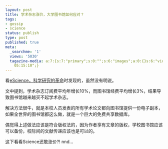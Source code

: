 ```yaml
---
layout: post
title: 学术杂志涨价，大学图书馆如何应对？
tags:
- gossip
- science
status: publish
type: post
published: true
meta:
  _searchme: '1'
  views: '5030'
  tagazine-media: a:7:{s:7:"primary";s:0:"";s:6:"images";a:0:{}s:6:"videos";a:0:{}s:11:"image_count";s:1:"0";s:6:"author";s:7:"4875032";s:7:"blog_id";s:8:"14888982";s:9:"mod_stamp";s:19:"2008-12-11
    05:15:10";}
---
```

看<a class="entry-title-link" href="http://songshuhui.net/archives/5791.html" target="_blank">eScience，科学研究的革命</a>时发现的，虽然没有明说。

文中提到，学术杂志订阅费平均年增长10%，而图书馆经费平均增长3%，结果导致图书馆越来越买不起学术杂志。

解决方法很牛，就是本校人员发表的所有学术论文都向图书馆提供一份电子副本，如果全世界的图书馆都这么做，就是一个巨大的免费共享数据库。

偶觉得上述做法应该是符合版权法的，因为作者享有文章的版权，学校图书馆应该可以备份，校际间的文献传递应该也是可以的。

这下看看Science还敢涨价?! nnd...
